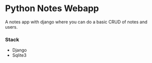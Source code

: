 # Python Notes Webapp

A notes app with django where you can do a basic CRUD of notes
and users.

### Stack

- Django
- Sqlite3